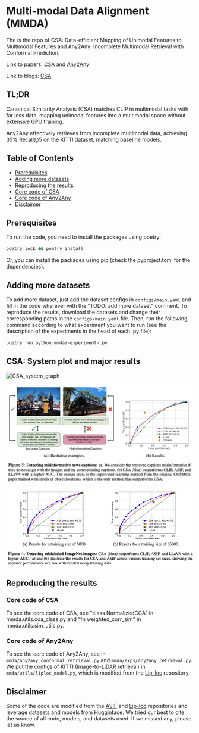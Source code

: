 # Multi-modal Data Alignment (MMDA)
The is the repo of CSA: Data-efficient Mapping of Unimodal Features to Multimodal Features and Any2Any: Incomplete Multimodal Retrieval with Conformal Prediction.

Link to papers: [CSA](https://openreview.net/forum?id=6Mg7pjG7Sw&referrer=%5BAuthor%20Console%5D(%2Fgroup%3Fid%3DICLR.cc%2F2025%2FConference%2FAuthors%23your-submissions)) and
[Any2Any](https://arxiv.org/abs/2411.10513)

Link to blogs: [CSA](https://utaustin-swarmlab.github.io/2025/01/24/CSA.html)

## TL;DR
Canonical Similarity Analysis (CSA) matches CLIP in multimodal tasks with far less data, mapping unimodal features into a multimodal space without extensive GPU training.

Any2Any effectively retrieves from incomplete multimodal data, achieving 35% Recall@5 on the KITTI dataset, matching baseline models.

## Table of Contents
- [Prerequisites](#prerequisites)
- [Adding more datasets](#adding-more-datasets)
- [Reproducing the results](#reproducing-the-results)
- [Core code of CSA](#core-code-of-csa)
- [Core code of Any2Any](#core-code-of-any2any)
- [Disclaimer](#disclaimer)

## Prerequisites
To run the code, you need to install the packages using poetry:
```bash
poetry lock && poetry install
```
Or, you can install the packages using pip (check the pyproject.toml for the dependencies).

## Adding more datasets
To add more dataset, just add the dataset configs in `configs/main.yaml` and fill in the code wherever with the "TODO: add more dataset" comment.
To reproduce the results, download the datasets and change their corresponding paths in the `configs/main.yaml` file.
Then, run the following command according to what experiment you want to run (see the description of the experiments in the head of each .py file):
```bash
poetry run python mmda/<experiment>.py
```

## CSA: System plot and major results
![CSA_system_graph](https://github.com/UTAustin-SwarmLab/Multi-modal-Data-Alignment/blob/main/assets/SystemGraph.png)

![COSMOS_results](https://github.com/UTAustin-SwarmLab/Multi-modal-Data-Alignment/blob/main/assets/COSMOS.png)

![ImageNet_results](https://github.com/UTAustin-SwarmLab/Multi-modal-Data-Alignment/blob/main/assets/imagenet.png)

## Reproducing the results

### Core code of CSA
To see the core code of CSA, see "class NormalizedCCA" in mmda.utils.cca_class.py and "fn weighted_corr_sim" in mmda.utils.sim_utils.py.


### Core code of Any2Any
To see the core code of Any2Any, see in `mmda/any2any_conformal_retrieval.py` and `mmda/exps/any2any_retrieval.py`. We put the configs of KITTI (Image-to-LiDAR retrieval) in `mmda/utils/liploc_model.py`, which is modified from the [Lip-loc](https://github.com/Shubodh/lidar-image-pretrain-VPR) repository.



## Disclaimer
Some of the code are modified from the [ASIF](https://github.com/noranta4/ASIF) and [Lip-loc](https://github.com/Shubodh/lidar-image-pretrain-VPR) repositories and leverage datasets and models from Hugginface.
We tried our best to cite the source of all code, models, and datasets used. If we missed any, please let us know.
